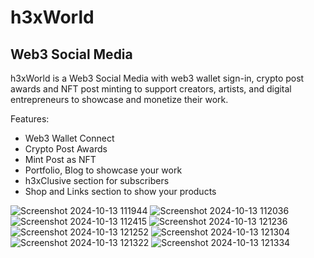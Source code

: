 # h3xWorld
## Web3 Social Media

h3xWorld is a Web3 Social Media  with web3 wallet sign-in, crypto post awards and NFT post minting to support creators, artists, and digital entrepreneurs to showcase and monetize their work.

Features:

- Web3 Wallet Connect
- Crypto Post Awards
- Mint Post as NFT
- Portfolio, Blog to showcase your work
- h3xClusive section for subscribers
- Shop and Links section to show your products

![Screenshot 2024-10-13 111944](https://github.com/user-attachments/assets/fb92b8fb-6726-49ab-bf58-26b347bd374d)
![Screenshot 2024-10-13 112036](https://github.com/user-attachments/assets/0c5a67ef-0052-4d39-90be-723bbbeb241c)
![Screenshot 2024-10-13 112415](https://github.com/user-attachments/assets/b2618cd5-655c-4657-b461-856c38a868c4)
![Screenshot 2024-10-13 121236](https://github.com/user-attachments/assets/10b20309-85c8-4263-9fcc-d21645cbda17)
![Screenshot 2024-10-13 121252](https://github.com/user-attachments/assets/45be1fa2-fd9f-4bbf-88d5-6cc84508554b)
![Screenshot 2024-10-13 121304](https://github.com/user-attachments/assets/8506b2c7-eddd-4a1e-99e3-b8ae9d2771b0)
![Screenshot 2024-10-13 121322](https://github.com/user-attachments/assets/5c2def6f-9cbf-4fd9-aeac-eb546b708723)
![Screenshot 2024-10-13 121334](https://github.com/user-attachments/assets/a035e18d-30ab-4894-8af9-5cfeded6b381)
